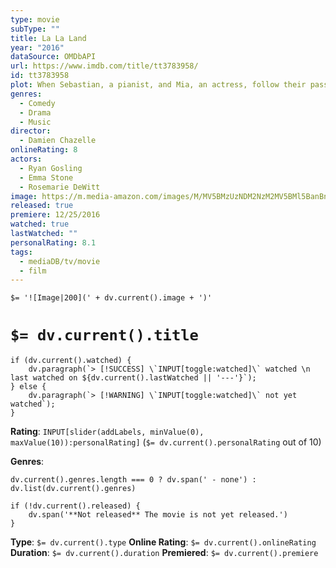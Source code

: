 ```yaml
---
type: movie
subType: ""
title: La La Land
year: "2016"
dataSource: OMDbAPI
url: https://www.imdb.com/title/tt3783958/
id: tt3783958
plot: When Sebastian, a pianist, and Mia, an actress, follow their passion and achieve success in their respective fields, they find themselves torn between their love for each other and their careers.
genres:
  - Comedy
  - Drama
  - Music
director:
  - Damien Chazelle
onlineRating: 8
actors:
  - Ryan Gosling
  - Emma Stone
  - Rosemarie DeWitt
image: https://m.media-amazon.com/images/M/MV5BMzUzNDM2NzM2MV5BMl5BanBnXkFtZTgwNTM3NTg4OTE@._V1_SX300.jpg
released: true
premiere: 12/25/2016
watched: true
lastWatched: ""
personalRating: 8.1
tags:
  - mediaDB/tv/movie
  - film
---
```


`$= '![Image|200](' + dv.current().image + ')'`

# `$= dv.current().title`

```dataviewjs
if (dv.current().watched) {
	dv.paragraph(`> [!SUCCESS] \`INPUT[toggle:watched]\` watched \n last watched on ${dv.current().lastWatched || '---'}`);
} else {
	dv.paragraph(`> [!WARNING] \`INPUT[toggle:watched]\` not yet watched`);
}
```

**Rating**:  `INPUT[slider(addLabels, minValue(0), maxValue(10)):personalRating]` (`$= dv.current().personalRating` out of 10)

**Genres**:
```dataviewjs
dv.current().genres.length === 0 ? dv.span(' - none') : dv.list(dv.current().genres)
```

```dataviewjs
if (!dv.current().released) {
	dv.span('**Not released** The movie is not yet released.')
}
```

**Type**: `$= dv.current().type`
**Online Rating**: `$= dv.current().onlineRating`
**Duration**:  `$= dv.current().duration`
**Premiered**: `$= dv.current().premiere`